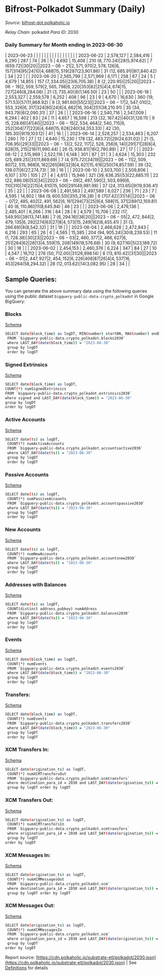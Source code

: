 # Bifrost-Polkadot Summary (Daily)

_Source_: [bifrost-dot.polkaholic.io](https://bifrost-dot.polkaholic.io)

*Relay Chain*: polkadot
*Para ID*: 2030



### Daily Summary for Month ending in 2023-06-30


| 2023-06-23 |  |  |  |  |  |  |  |  |  |   |   |   |  |  |  |
| 2023-06-22 | 2,578,127 | 2,584,416 | 6,290 | 287 | 74 | 26 | 5 | 4,692 | 15,408 | 210 ($8,770.24) | 28 ($5,974.62) | 7 ($659.72) | 30 | 20 |  |
| 2023-06-21 | 2,571,970 | 2,578,126 | 6,157 | 314 | 95 | 24 | 10 | 4,688 | 15,519 | 287 ($23,901.86) | 31 ($12,685.91) | 8 ($1,840.42) | 34 | 22 |  |
| 2023-06-20 | 2,565,799 | 2,571,969 | 6,171 | 258 | 67 | 24 | 5 | 4,679 | 14,855 | 157 ($7,334.05) | 23 ($6,705.38) | 8 ($2,220.95) | 25 | 20 |  |
| 2023-06-19 | 2,559,579 | 2,565,798 | 6,220 | 353 | 82 | 25 | 4 | 4,674 | 15,727 | 246 ($8,284.06) | 21 ($3,735.40) | 6 ($1,146.50) | 23 | 50 |  |
| 2023-06-18 | 2,553,327 | 2,559,578 | 6,252 | 408 | 96 | 23 | 9 | 4,670 | 16,630 | 360 ($19,571.53) | 57 ($11,868.92) | 9 ($3,981.60) | 55 | 23 |  |
| 2023-06-17 | 2,547,010 | 2,553,326 | 6,317 | 324 | 80 | 24 | 6 | 4,662 | 16,304 | 251 ($38,210.91) | 35 ($34,943.79) | 6 ($2,090.31) | 37 | 26 |  |
| 2023-06-16 | 2,540,716 | 2,547,009 | 6,294 | 402 | 83 | 24 | 11 | 4,657 | 16,598 | 213 ($32,167.42) | 40 ($31,128.11) | 9 ($5,228.66) | 41 | 40 |  |
| 2023-06-15 | 2,534,464 | 2,540,715 | 6,252 | 304 | 77 | 22 | 6 | 4,646 | 15,628 | 240 ($34,353.33) | 42 ($30,185.30) | 9 ($19,103.12) | 41 | 16 |  |
| 2023-06-14 | 2,528,257 | 2,534,463 | 6,207 | 280 | 70 | 27 | 12 | 4,640 | 15,230 | 178 ($32,483.72) | 29 ($24,631.02) | 21 ($5,706.95) | 29 | 33 |  |
| 2023-06-13 | 2,522,117 | 2,528,256 | 6,140 | 291 | 71 | 28 | 6 | 4,628 | 15,215 | 216 ($11,990.44) | 26 ($5,938.81) | 16 ($2,780.89) | 27 | 17 |  |
| 2023-06-12 | 2,515,969 | 2,522,116 | 6,148 | 301 | 87 | 31 | 3 | 4,624 | 15,303 | 232 ($25,689.25) | 31 ($11,869.69) | 7 ($4,975.72) | 34 | 19 |  |
| 2023-06-11 | 2,509,807 | 2,515,968 | 6,162 | 265 | 86 | 32 | 8 | 4,621 | 15,616 | 250 ($74,857.59) | 39 ($32,139.07) | 6 ($27,274.73) | 39 | 16 |  |
| 2023-06-10 | 2,503,700 | 2,509,806 | 6,107 | 370 | 105 | 27 | 4 | 4,613 | 15,946 | 321 ($39,636.35) | 53 ($22,685.11) | 22 ($22,886.08) | 53 | 34 |  |
| 2023-06-09 | 2,497,590 | 2,503,699 | 6,110 | 310 | 74 | 22 | 15 | 4,610 | 15,500 | 291 ($49,981.98) | 37 ($24,313.65) | 9 ($19,936.41) | 35 | 22 |  |
| 2023-06-08 | 2,491,563 | 2,497,589 | 6,027 | 236 | 71 | 23 | 7 | 4,595 | 14,902 | 184 ($9,600.50) | 31 ($5,216.28) | 6 ($707.42) | 31 | 14 |  |
| 2023-06-07 | 2,485,402 | 2,491,562 | 6,161 | 294 | 73 | 25 | 9 | 4,588 | 15,371 | 289 ($12,159.81) | 40 ($6,110.86) | 11 ($8,645.94) | 46 | 23 |  |
| 2023-06-06 | 2,479,136 | 2,485,401 | 6,266 | 316 | 84 | 28 | 6 | 4,579 | 15,706 | 232 ($17,549.95) | 38 ($13,741.88) | 7 ($6,294.16) | 38 | 20 |  |
| 2023-06-05 | 2,472,844 | 2,479,135 | 6,292 | 274 | 63 | 27 | 8 | 4,573 | 15,249 | 162 ($6,455.41) | 31 ($3,266.69) | 8 ($8,542.32) | 31 | 19 |  |
| 2023-06-04 | 2,466,628 | 2,472,843 | 6,216 | 293 | 65 | 26 | 6 | 4,565 | 15,385 | 204 ($94,905.24) | 30 ($8,239.53) | 11 ($1,728.38) | 30 | 23 |  |
| 2023-06-03 | 2,460,377 | 2,466,627 | 6,251 | 264 | 62 | 26 | 13 | 4,559 | 15,208 | 149 ($18,576.68) | 30 ($9,627.16) | 5 ($23,189.72) | 30 | 18 |  |
| 2023-06-02 | 2,454,153 | 2,460,376 | 6,224 | 347 | 84 | 27 | 10 | 4,547 | 16,112 | 276 ($50,712.00) | 31 ($26,998.14) | 8 ($13,810.42) | 31 | 30 |  |
| 2023-06-01 | 2,447,927 | 2,454,152 | 6,226 | 408 | 87 | 26 | 4 | 4,537 | 16,453 | 264 ($58,294.32) | 28 ($12,013.62) | 14 ($3,082.95) | 28 | 34 |  |

## Sample Queries:
You can generate the above summary data using the following queries using the public dataset `bigquery-public-data.crypto_polkadot` in Google BigQuery:


### Blocks 

[Schema](https://github.com/colorfulnotion/substrate-etl/blob/main/schema/blocks.json)

```bash
SELECT date(block_time) as logDT, MIN(number) startBN, MAX(number) endBN, COUNT(*) numBlocks 
 FROM `bigquery-public-data.crypto_polkadot.blocks2030`  
 where LAST_DAY(date(block_time)) = "2023-06-30" 
 group by logDT 
 order by logDT
```

### Signed Extrinsics 

[Schema](https://github.com/colorfulnotion/substrate-etl/blob/main/schema/extrinsics.json)

```bash
SELECT date(block_time) as logDT, 
COUNT(*) numSignedExtrinsics 
FROM `bigquery-public-data.crypto_polkadot.extrinsics2030`  
where signed and LAST_DAY(date(block_time)) = "2023-06-30" 
group by logDT 
order by logDT
```

### Active Accounts 

[Schema](https://github.com/colorfulnotion/substrate-etl/blob/main/schema/accountsactive.json)

```bash
SELECT date(ts) as logDT, 
 COUNT(*) numActiveAccounts 
 FROM `bigquery-public-data.crypto_polkadot.accountsactive2030` 
 where LAST_DAY(date(ts)) = "2023-06-30" 
 group by logDT 
 order by logDT
```

### Passive Accounts 

[Schema](https://github.com/colorfulnotion/substrate-etl/blob/main/schema/accountspassive.json)

```bash
SELECT date(ts) as logDT, 
 COUNT(*) numPassiveAccounts 
 FROM `bigquery-public-data.crypto_polkadot.accountspassive2030` 
 where LAST_DAY(date(ts)) = "2023-06-30" 
 group by logDT 
 order by logDT
```

### New Accounts 

[Schema](https://github.com/colorfulnotion/substrate-etl/blob/main/schema/accountsnew.json)

```bash
SELECT date(ts) as logDT, 
 COUNT(*) numNewAccounts 
 FROM `bigquery-public-data.crypto_polkadot.accountsnew2030` 
 where LAST_DAY(date(ts)) = "2023-06-30" 
 group by logDT
 order by logDT
```

### Addresses with Balances 

[Schema](https://github.com/colorfulnotion/substrate-etl/blob/main/schema/balances.json)

```bash
SELECT date(ts) as logDT,
 COUNT(distinct address_pubkey) numAddress 
 FROM `bigquery-public-data.crypto_polkadot.balances2030` 
 where LAST_DAY(date(ts)) = "2023-06-30" 
 group by logDT 
 order by logDT
```

### Events 

[Schema](https://github.com/colorfulnotion/substrate-etl/blob/main/schema/events.json)

```bash
SELECT date(block_time) as logDT, 
 COUNT(*) numEvents 
 FROM `bigquery-public-data.crypto_polkadot.events2030` 
 where LAST_DAY(date(block_time)) = "2023-06-30" 
 group by logDT 
 order by logDT
```

### Transfers:

[Schema](https://github.com/colorfulnotion/substrate-etl/blob/main/schema/transfers.json)

```bash
SELECT date(block_time) as logDT, 
 COUNT(*) numEvents 
 FROM `bigquery-public-data.crypto_polkadot.transfers2030` 
 where LAST_DAY(date(block_time)) = "2023-06-30" 
 group by logDT 
 order by logDT
```

### XCM Transfers In: 

[Schema](https://github.com/colorfulnotion/substrate-etl/blob/main/schema/xcmtransfers.json)

```bash
SELECT date(origination_ts) as logDT, 
 COUNT(*) numXCMTransfersOut 
 FROM `bigquery-public-data.crypto_polkadot.xcmtransfers` 
 where destination_para_id = 2030 and LAST_DAY(date(origination_ts)) = "2023-06-30" 
 group by logDT order by logDT
```

### XCM Transfers Out: 

[Schema](https://github.com/colorfulnotion/substrate-etl/blob/main/schema/xcmtransfers.json)

```bash
SELECT date(origination_ts) as logDT, 
 COUNT(*) numXCMTransfersIn 
 FROM `bigquery-public-data.crypto_polkadot.xcmtransfers` 
 where origination_para_id = 2030 and LAST_DAY(date(origination_ts)) = "2023-06-30" 
 group by logDT 
order by logDT
```

### XCM Messages In: 

[Schema](https://github.com/colorfulnotion/substrate-etl/blob/main/schema/xcm.json)

```bash
SELECT date(origination_ts) as logDT, 
 COUNT(*) numXCMMessagesOut 
 FROM `bigquery-public-data.crypto_polkadot.xcm` 
 where destination_para_id = 2030 and LAST_DAY(date(origination_ts)) = "2023-06-30" 
 group by logDT order by logDT
```

### XCM Messages Out: 

[Schema](https://github.com/colorfulnotion/substrate-etl/blob/main/schema/xcm.json)

```bash
SELECT date(origination_ts) as logDT, 
 COUNT(*) numXCMMessagesIn 
 FROM `bigquery-public-data.crypto_polkadot.xcm` 
 where origination_para_id = 2030 and LAST_DAY(date(origination_ts)) = "2023-06-30" 
 group by logDT 
order by logDT
```


Report source: [https://cdn.polkaholic.io/substrate-etl/polkadot/2030.json](https://cdn.polkaholic.io/substrate-etl/polkadot/2030.json) | See [Definitions](/DEFINITIONS.md) for details
